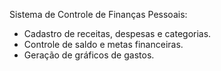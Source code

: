 Sistema de Controle de Finanças Pessoais:

- Cadastro de receitas, despesas e categorias.
- Controle de saldo e metas financeiras.
- Geração de gráficos de gastos.
